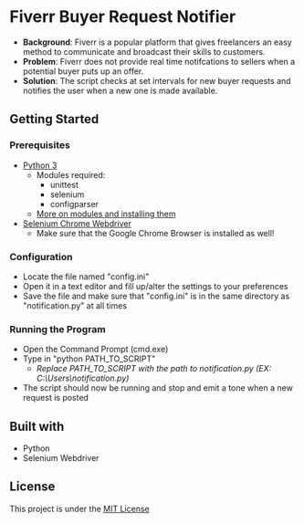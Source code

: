 # Fiverr Buyer Request Notifier
- __Background__: Fiverr is a popular platform that gives freelancers an easy method to communicate and broadcast their skills to customers.
- __Problem__: Fiverr does not provide real time notifcations to sellers when a potential buyer puts up an offer.
- __Solution__: The script checks at set intervals for new buyer requests and notifies the user when a new one is made available.
## Getting Started
### Prerequisites
- [Python 3](https://www.python.org/downloads/)
  - Modules required:
    - unittest
    - selenium
    - configparser
  - [More on modules and installing them](https://docs.python.org/2/tutorial/modules.html)
- [Selenium Chrome Webdriver](https://sites.google.com/a/chromium.org/chromedriver/)
  - Make sure that the Google Chrome Browser is installed as well!
### Configuration
- Locate the file named "config.ini"
- Open it in a text editor and fill up/alter the settings to your preferences
- Save the file and make sure that "config.ini" is in the same directory as "notification.py" at all times
### Running the Program
- Open the Command Prompt (cmd.exe)
- Type in "python PATH_TO_SCRIPT"
  - _Replace PATH_TO_SCRIPT with the path to notification.py (EX: C:\Users\notification.py)_
- The script should now be running and stop and emit a tone when a new request is posted
## Built with
- Python
- Selenium Webdriver
## License
This project is under the [MIT License](/LICENSE.md)
